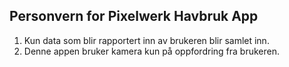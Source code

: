 ## Personvern for Pixelwerk Havbruk App

1. Kun data som blir rapportert inn av brukeren blir samlet inn.
2. Denne appen bruker kamera kun på oppfordring fra brukeren.

